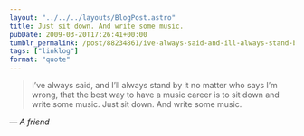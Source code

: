 ```yaml
---
layout: "../../../layouts/BlogPost.astro"
title: Just sit down. And write some music.
pubDate: 2009-03-20T17:26:41+00:00
tumblr_permalink: /post/88234861/ive-always-said-and-ill-always-stand-by-it-no
tags: ["linklog"]
format: "quote"
---
```


> I&rsquo;ve always said, and I&rsquo;ll always stand by it no matter who says I&rsquo;m wrong, that the best way to have a music career is to sit down and write some music. Just sit down. And write some music.

— <cite>A friend</cite>
